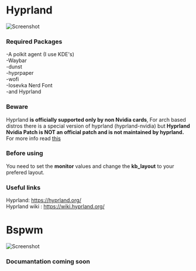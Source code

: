 # Hyprland

![Screenshot](https://github.com/kilkistanproductions/Config-files/blob/main/Images/hypr.png)

### Required Packages

-A polkit agent (I use KDE's) \
-Waybar \
-dunst \
-hyprpaper \
-wofi \
-Iosevka Nerd Font \
-and Hyprland 

### Beware
Hyprland **is officially supported only by non Nvidia cards**, For arch based distros there is a special version of hyprland (hyprland-nvidia) 
but **Hyprland Nvidia Patch is NOT an official patch and is not maintained by hyprland.** For more info read [this](https://wiki.hyprland.org/Nvidia/)

### Before using
You need to set the __monitor__ values and change the __kb_layout__ to your prefered layout.

### Useful links
Hyprland: <https://hyprland.org/> \
Hyprland wiki : <https://wiki.hyprland.org/>

# Bspwm

![Screenshot](https://github.com/kilkistanproductions/Config-files/blob/main/Images/bspwm.png)

### Documantation coming soon 
 
